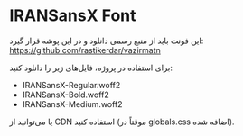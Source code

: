 # IRANSansX Font

این فونت باید از منبع رسمی دانلود و در این پوشه قرار گیرد:
https://github.com/rastikerdar/vazirmatn

برای استفاده در پروژه، فایل‌های زیر را دانلود کنید:
- IRANSansX-Regular.woff2
- IRANSansX-Bold.woff2
- IRANSansX-Medium.woff2

یا می‌توانید از CDN استفاده کنید (موقتاً در globals.css اضافه شده).
